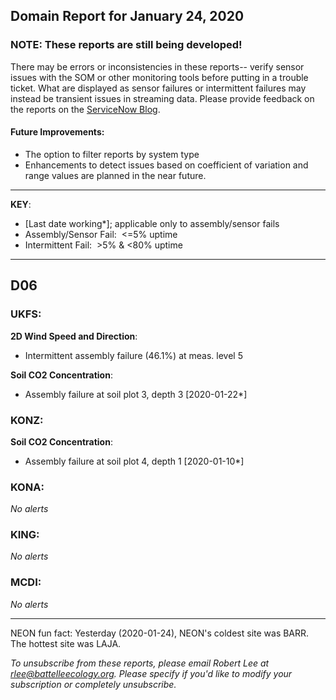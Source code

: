## Domain Report for January 24, 2020


### NOTE: These reports are still being developed!
There may be errors or inconsistencies in these reports-- verify sensor issues with the SOM or other monitoring tools before putting in a trouble ticket. What are displayed as sensor failures or intermittent failures may instead be transient issues in streaming data.
Please provide feedback on the reports on the [ServiceNow Blog](https://neon.service-now.com/community?id=community_blog&sys_id=9b4fbe8adbed734017ecf9041d9619be).

#### Future Improvements: 
 - The option to filter reports by system type 
 - Enhancements to detect issues based on coefficient of variation and range values are planned in the near future.

***

**KEY**:

 - [Last date working*]; applicable only to assembly/sensor fails
 - Assembly/Sensor Fail:&nbsp;&nbsp;<=5% uptime
 - Intermittent Fail:&nbsp;&nbsp;>5% & <80% uptime

***
## D06

### UKFS:

**2D Wind Speed and Direction**:
 - Intermittent assembly failure (46.1%) at meas. level 5

**Soil CO2 Concentration**:
 - Assembly failure at soil plot 3, depth 3 [2020-01-22*]

### KONZ:

**Soil CO2 Concentration**:
 - Assembly failure at soil plot 4, depth 1 [2020-01-10*]

### KONA:

_No alerts_

### KING:

_No alerts_

### MCDI:

_No alerts_

***
NEON fun fact: Yesterday (2020-01-24), NEON's coldest site was BARR. The hottest site was LAJA.

_To unsubscribe from these reports, please email Robert Lee at rlee@battelleecology.org. Please specify if you'd like to modify your subscription or completely unsubscribe._
